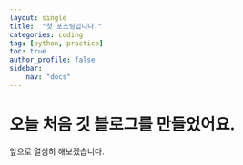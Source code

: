 ```yaml
---
layout: single
title:  "첫 포스팅입니다."
categories: coding
tag: [python, practice]
toc: true
author_profile: false
sidebar:
    nav: "docs"
---
```


# 오늘 처음 깃 블로그를 만들었어요.

앞으로 열심히 해보겠습니다.